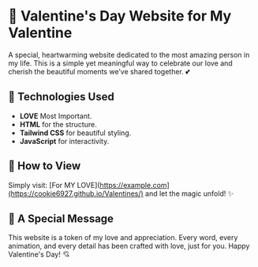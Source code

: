 # 💖 Valentine's Day Website for My Valentine

A special, heartwarming website dedicated to the most amazing person in my life. This is a simple yet meaningful way to celebrate our love and cherish the beautiful moments we’ve shared together. 💕

## 🚀 Technologies Used

- **LOVE** Most Important.
- **HTML** for the structure.
- **Tailwind CSS** for beautiful styling.
- **JavaScript** for interactivity.

## 💝 How to View

Simply visit: [For MY LOVE](https://example.com](https://cookie6927.github.io/Valentines/) and let the magic unfold! ✨

## 🎁 A Special Message

This website is a token of my love and appreciation. Every word, every animation, and every detail has been crafted with love, just for you. Happy Valentine's Day! 💘
